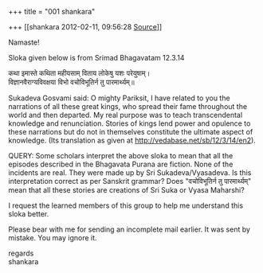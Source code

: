 +++
title = "001 shankara"

+++
[[shankara	2012-02-11, 09:56:28 [Source](https://groups.google.com/g/samskrita/c/6CsQZWP1Yhs)]]



Namaste!

  

Sloka given below is from Srimad Bhagavatam 12.3.14

  

कथा इमास्ते कथिता महीयसाम् विताय लोकेषु यशः परेयुषाम्।  
विज्ञानवैराग्यविवक्षया विभो वचोविभूतिर्न तु पारमार्थ्यम्॥

  

Sukadeva Gosvami said: O mighty Pariksit, I have related to you the narrations of all these great kings, who spread their fame throughout the world and then departed. My real purpose was to teach transcendental knowledge and renunciation. Stories of kings lend power and opulence to these narrations but do not in themselves constitute the ultimate aspect of knowledge. (Its translation as given at <http://vedabase.net/sb/12/3/14/en2>).  
  
QUERY: Some scholars interpret the above sloka to mean that all the episodes described in the Bhagavata Purana are fiction. None of the incidents are real. They were made up by Sri Sukadeva/Vyasadeva. Is this interpretation correct as per Sanskrit grammar? Does "वचोविभूतिर्न तु पारमार्थ्यम्" mean that all these stories are creations of Sri Suka or Vyasa Maharshi?  
  
I request the learned members of this group to help me understand this sloka better.  
  
Please bear with me for sending an incomplete mail earlier. It was sent by mistake. You may ignore it.  



regards  
shankara

  
  


